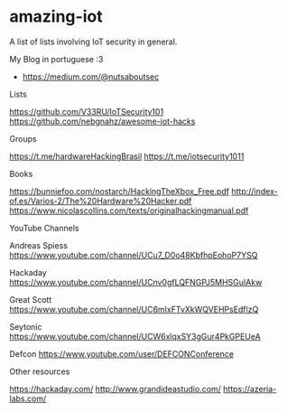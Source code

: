 # amazing-iot
A list of lists involving IoT security in general.


My Blog in portuguese :3

- https://medium.com/@nutsaboutsec

Lists

  https://github.com/V33RU/IoTSecurity101
  https://github.com/nebgnahz/awesome-iot-hacks

Groups

https://t.me/hardwareHackingBrasil
https://t.me/iotsecurity1011

Books

https://bunniefoo.com/nostarch/HackingTheXbox_Free.pdf
http://index-of.es/Varios-2/The%20Hardware%20Hacker.pdf
https://www.nicolascollins.com/texts/originalhackingmanual.pdf

YouTube Channels

Andreas Spiess
https://www.youtube.com/channel/UCu7_D0o48KbfhpEohoP7YSQ

Hackaday
https://www.youtube.com/channel/UCnv0gfLQFNGPJ5MHSGuIAkw

Great Scott
https://www.youtube.com/channel/UC6mIxFTvXkWQVEHPsEdflzQ

Seytonic
https://www.youtube.com/channel/UCW6xlqxSY3gGur4PkGPEUeA

Defcon
https://www.youtube.com/user/DEFCONConference

Other resources

https://hackaday.com/
http://www.grandideastudio.com/
https://azeria-labs.com/

